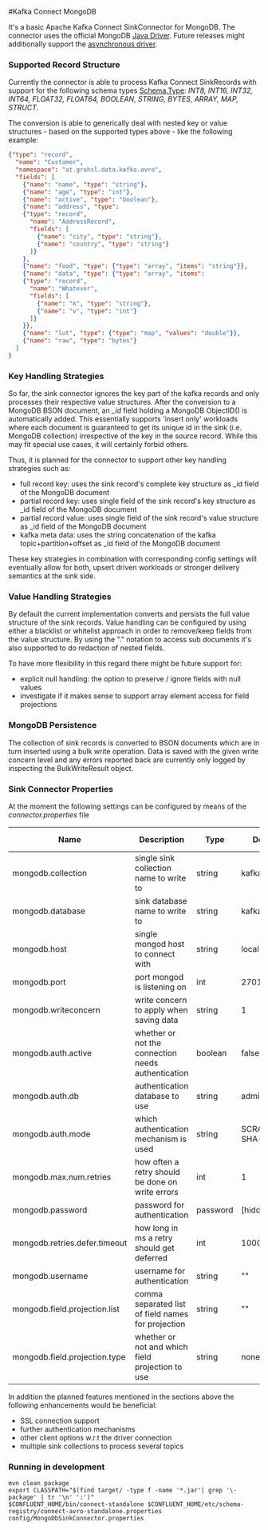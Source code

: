 #Kafka Connect MongoDB

It's a basic Apache Kafka Connect SinkConnector for MongoDB.
The connector uses the official MongoDB [Java Driver](http://mongodb.github.io/mongo-java-driver/3.4/driver/).
Future releases might additionally support the [asynchronous driver](http://mongodb.github.io/mongo-java-driver/3.4/driver-async/]).

### Supported Record Structure
Currently the connector is able to process Kafka Connect SinkRecords with
support for the following schema types [Schema.Type](https://kafka.apache.org/0100/javadoc/org/apache/kafka/connect/data/Schema.Type.html):
*INT8, INT16, INT32, INT64, FLOAT32, FLOAT64, BOOLEAN, STRING, BYTES, ARRAY, MAP, STRUCT*.

The conversion is able to generically deal with nested key or value structures - based on the supported types above - like the following example:

```json
{"type": "record",
  "name": "Customer",
  "namespace": "at.grahsl.data.kafka.avro",
  "fields": [
    {"name": "name", "type": "string"},
    {"name": "age", "type": "int"},
    {"name": "active", "type": "boolean"},
    {"name": "address", "type":
    {"type": "record",
      "name": "AddressRecord",
      "fields": [
        {"name": "city", "type": "string"},
        {"name": "country", "type": "string"}
      ]}
    },
    {"name": "food", "type": {"type": "array", "items": "string"}},
    {"name": "data", "type": {"type": "array", "items":
    {"type": "record",
      "name": "Whatever",
      "fields": [
        {"name": "k", "type": "string"},
        {"name": "v", "type": "int"}
      ]}
    }},
    {"name": "lut", "type": {"type": "map", "values": "double"}},
    {"name": "raw", "type": "bytes"}
  ]
}
```

### Key Handling Strategies
So far, the sink connector ignores the key part of the kafka records and only processes their respective value structures.
After the conversion to a MongoDB BSON document, an *_id* field holding a MongoDB ObjectID() is automatically added.
This essentially supports 'insert only' workloads where each document is guaranteed to get its unique id in the sink
(i.e. MongoDB collection) irrespective of the key in the source record. While this may fit special use cases,
it will certainly forbid others.

Thus, it is planned for the connector to support other key handling strategies such as:

* full record key: uses the sink record's complete key structure as _id field of the MongoDB document
* partial record key: uses single field of the sink record's key structure as _id field of the MongoDB document
* partial record value: uses single field of the sink record's value structure as _id field of the MongoDB document
* kafka meta data: uses the string concatenation of the kafka topic+partition+offset as _id field of the MongoDB document

These key strategies in combination with corresponding config settings will eventually allow for both,
upsert driven workloads or stronger delivery semantics at the sink side.

### Value Handling Strategies
By default the current implementation converts and persists the full value structure of the sink records.
Value handling can be configured by using either a blacklist or whitelist approach in order to remove/keep fields
from the value structure. By using the "." notation to access sub documents it's also supported to do 
redaction of nested fields.  

To have more flexibility in this regard there might be future support for:

* explicit null handling: the option to preserve / ignore fields with null values
* investigate if it makes sense to support array element access for field projections

### MongoDB Persistence
The collection of sink records is converted to BSON documents which are in turn inserted using a bulk write operation.
Data is saved with the given write concern level and any errors reported back are currently only logged by inspecting
the BulkWriteResult object.
 
### Sink Connector Properties 

At the moment the following settings can be configured by means of the *connector.properties* file

| Name                          | Description                                        | Type     | Default      | Valid Values                 | Importance |
|-------------------------------|----------------------------------------------------|----------|--------------|------------------------------|------------|
| mongodb.collection            | single sink collection name to write to            | string   | kafkatopic   |                              | high       |
| mongodb.database              | sink database name to write to                     | string   | kafkaconnect |                              | high       |
| mongodb.host                  | single mongod host to connect with                 | string   | localhost    |                              | high       |
| mongodb.port                  | port mongod is listening on                        | int      | 27017        | [0,...,65536]                | high       |
| mongodb.writeconcern          | write concern to apply when saving data            | string   | 1            |                              | high       |
| mongodb.auth.active           | whether or not the connection needs authentication | boolean  | false        |                              | medium     |
| mongodb.auth.db               | authentication database to use                     | string   | admin        |                              | medium     |
| mongodb.auth.mode             | which authentication mechanism is used             | string   | SCRAM-SHA-1  | [SCRAM-SHA-1]                | medium     |
| mongodb.max.num.retries       | how often a retry should be done on write errors   | int      | 1            | [0,...]                      | medium     |
| mongodb.password              | password for authentication                        | password | [hidden]     |                              | medium     |
| mongodb.retries.defer.timeout | how long in ms a retry should get deferred         | int      | 10000        | [0,...]                      | medium     |
| mongodb.username              | username for authentication                        | string   | ""           |                              | medium     |
| mongodb.field.projection.list | comma separated list of field names for projection | string   | ""           |                              | low        |
| mongodb.field.projection.type | whether or not and which field projection to use   | string   | none         | [none, blacklist, whitelist] | low        |

In addition the planned features mentioned in the sections above the following enhancements would be beneficial:

* SSL connection support
* further authentication mechanisms
* other client options w.r.t the driver connection
* multiple sink collections to process several topics

### Running in development

```
mvn clean package
export CLASSPATH="$(find target/ -type f -name '*.jar'| grep '\-package' | tr '\n' ':')"
$CONFLUENT_HOME/bin/connect-standalone $CONFLUENT_HOME/etc/schema-registry/connect-avro-standalone.properties config/MongoDbSinkConnector.properties
```

